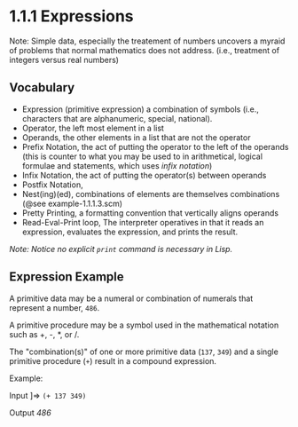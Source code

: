 # 1.1.1 Expressions

Note: Simple data, especially the treatement of numbers uncovers a myraid of problems that normal mathematics does not address. (i.e., treatment of integers versus real numbers)

## Vocabulary

- Expression (primitive expression) a combination of symbols (i.e., characters that are alphanumeric, special, national).
- Operator, the left most element in a list
- Operands, the other elements in a list that are not the operator
- Prefix Notation, the act of putting the operator to the left of the operands (this is counter to what you may be used to in arithmetical, logical formulae and statements, which uses *infix notation*)
- Infix Notation, the act of putting the operator(s) between operands
- Postfix Notation, 
- Nest(ing)(ed), combinations of elements are themselves combinations (@see example-1.1.1.3.scm)
- Pretty Printing, a formatting convention that vertically aligns operands
- Read-Eval-Print loop, The interpreter operatives in that it reads an expression, evaluates the expression, and prints the result.

*Note: Notice no explicit `print` command is necessary in Lisp.*

## Expression Example
A primitive data may be a numeral or combination of numerals that represent a number, `486`.

A primitive procedure may be a symbol used in the mathematical notation such as +, -, *, or /.

The "combination(s)" of one or more primitive data (`137`, `349`) and a single primitive procedure (`+`) result in a compound expression.

Example:

Input ]=>
`(+ 137 349)`

Output
*486*
